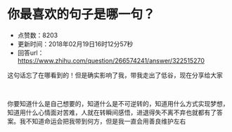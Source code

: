 # 你最喜欢的句子是哪一句？
- 点赞数：8203
- 更新时间：2018年02月19日16时12分57秒
- 回答url：https://www.zhihu.com/question/266574241/answer/322515270
<body>
 <p data-pid="oc_Qp40p">这句话忘了在哪看到的！但是确实影响了我，带我走出了低谷，现在分享给大家</p>
 <br>
 <p data-pid="TwTK-eJJ">你要知道什么是自己想要的，知道什么是不可逆转的，知道用什么方式实现梦想，知道用什么心情面对苦难，人就在转瞬间感悟，进退得失不离不弃也就都有了答案。我不知道命运会把我带到何方，但是我一直会用善良维护左右</p>
</body>